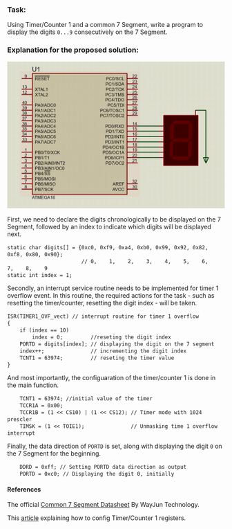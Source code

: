 ### Task:

Using Timer/Counter 1 and a common 7 Segment, write a program to display the digits `0...9` consecutively on the 7 Segment. 

### Explanation for the proposed solution:

![circuit](https://github.com/rezmansouri/microlab/blob/main/Exercise%203/Part1/circuit.gif)

First, we need to declare the digits chronologically to be displayed on the 7 Segment, followed by an index to indicate which digits will be displayed next.

```
static char digits[] = {0xc0, 0xf9, 0xa4, 0xb0, 0x99, 0x92, 0x82, 0xf8, 0x80, 0x90};
                        // 0,    1,    2,    3,    4,    5,    6,    7,    8,    9
static int index = 1;
```

Secondly, an interrupt service routine needs to be implemented for timer 1 overflow event. In this routine, the required actions for the task - such as resetting the timer/counter, resetting the digit index - will be taken.

```
ISR(TIMER1_OVF_vect) // interrupt routine for timer 1 overflow
{
    if (index == 10)
        index = 0;         //reseting the digit index
    PORTD = digits[index]; // displaying the digit on the 7 segment
    index++;               // incrementing the digit index
    TCNT1 = 63974;         // reseting the timer value
}
```

And most importantly, the configuaration of the timer/counter 1 is done in the main function.

```
    TCNT1 = 63974; //initial value of the timer
    TCCR1A = 0x00;
    TCCR1B = (1 << CS10) | (1 << CS12); // Timer mode with 1024 prescler
    TIMSK = (1 << TOIE1);               // Unmasking time 1 overflow interrupt
```

Finally, the data direction of `PORTD` is set, along with displaying the digit `0` on the 7 Segment for the beginning.

```
    DDRD = 0xff; // Setting PORTD data direction as output
    PORTD = 0xc0; // Displaying the digit 0, initially
```

#### References

The official [Common 7 Segment Datasheet](https://e-radionica.com/productdata/LD3361BS.pdf) By WayJun Technology.

This [article](https://exploreembedded.com/wiki/AVR_Timer_Interrupts) explaining how to config Timer/Counter 1 registers.